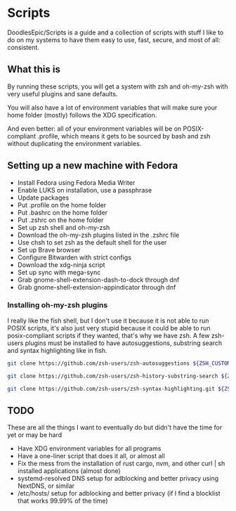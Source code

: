 # Scripts

DoodlesEpic/Scripts is a guide and a collection of scripts with stuff I like to do on my systems to have them easy to use, fast, secure, and most of all: consistent.

## What this is

By running these scripts, you will get a system with zsh and oh-my-zsh with very useful plugins and sane defaults.

You will also have a lot of environment variables that will make sure your home folder (mostly) follows the XDG specification.

And even better: all of your environment variables will be on POSIX-compliant .profile, which means it gets to be sourced by bash and zsh without duplicating the environment variables.

## Setting up a new machine with Fedora

- Install Fedora using Fedora Media Writer
- Enable LUKS on installation, use a passphrase
- Update packages
- Put .profile on the home folder
- Put .bashrc on the home folder
- Put .zshrc on the home folder
- Set up zsh shell and oh-my-zsh
- Download the oh-my-zsh plugins listed in the .zshrc file
- Use chsh to set zsh as the default shell for the user
- Set up Brave browser
- Configure Bitwarden with strict configs
- Download the xdg-ninja script
- Set up sync with mega-sync
- Grab gnome-shell-extension-dash-to-dock through dnf
- Grab gnome-shell-extension-appindicator through dnf

### Installing oh-my-zsh plugins

I really like the fish shell, but I don't use it because it is not able to run POSIX scripts, it's also just very stupid because it could be able to run posix-compliant scripts if they wanted, that's why we have zsh. A few zsh-users plugins must be installed to have autosuggestions, substring search and syntax highlighting like in fish.

```zsh
git clone https://github.com/zsh-users/zsh-autosuggestions ${ZSH_CUSTOM:-~/.oh-my-zsh/custom}/plugins/zsh-autosuggestions
```

```zsh
git clone https://github.com/zsh-users/zsh-history-substring-search ${ZSH_CUSTOM:-~/.oh-my-zsh/custom}/plugins/zsh-history-substring-search
```

```zsh
git clone https://github.com/zsh-users/zsh-syntax-highlighting.git ${ZSH_CUSTOM:-~/.oh-my-zsh/custom}/plugins/zsh-syntax-highlighting
```

## TODO

These are all the things I want to eventually do but didn't have the time for yet or may be hard

- Have XDG environment variables for all programs
- Have a one-liner script that does it all, or almost all
- Fix the mess from the installation of rust cargo, nvm, and other curl | sh installed applications (almost done)
- systemd-resolved DNS setup for adblocking and better privacy using NextDNS, or similar
- /etc/hosts/ setup for adblocking and better privacy (if I find a blocklist that works 99.99% of the time)
